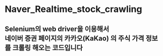 # Naver_Realtime_stock_crawling
## Selenium의 web driver을 이용해서 <br>네이버 증권 페이지의 카카오(KaKao) 의 주식 가격 정보를 크롤링 해오는 코드입니다
